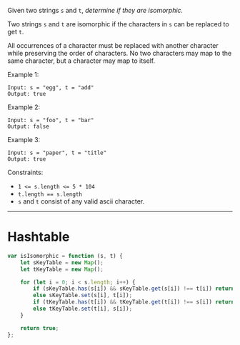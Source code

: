 Given two strings `s` and `t`, _determine if they are isomorphic._

Two strings `s` and `t` are isomorphic if the characters in `s` can be replaced to get `t`.

All occurrences of a character must be replaced with another character while preserving the order of characters. No two characters may map to the same character, but a character may map to itself.

Example 1:

```
Input: s = "egg", t = "add"
Output: true
```

Example 2:

```
Input: s = "foo", t = "bar"
Output: false
```

Example 3:

```
Input: s = "paper", t = "title"
Output: true
```

Constraints:

-   `1 <= s.length <= 5 * 104`
-   `t.length == s.length`
-   `s` and `t` consist of any valid ascii character.

---

# Hashtable

```js
var isIsomorphic = function (s, t) {
    let sKeyTable = new Map();
    let tKeyTable = new Map();

    for (let i = 0; i < s.length; i++) {
        if (sKeyTable.has(s[i]) && sKeyTable.get(s[i]) !== t[i]) return false;
        else sKeyTable.set(s[i], t[i]);
        if (tKeyTable.has(t[i]) && tKeyTable.get(t[i]) !== s[i]) return false;
        else tKeyTable.set(t[i], s[i]);
    }

    return true;
};
```
